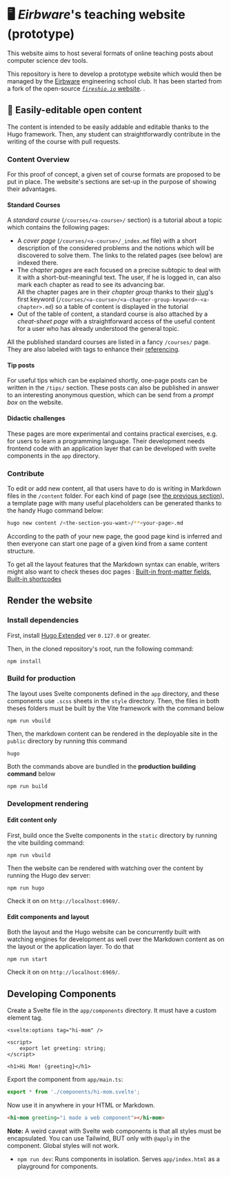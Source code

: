 # 🖥️ *Eirbware*'s teaching website (prototype)

This website aims to host several formats of online teaching posts about computer science dev tools.

This repository is here to develop a prototype website which would then be managed by the [Eirbware](https://github.com/Eirbware) engineering school club. It has been started from a fork of the open-source [*`fireshio.io`* website](https://github.com/fireship-io/fireship.io). .

## 📃 Easily-editable open content

The content is intended to be easily addable and editable thanks to the Hugo framework. Then, any student can straightforwardly
contribute in the writing of the course with pull requests.

### Content Overview

For this proof of concept, a given set of course formats are proposed to be put in place. The website's sections are set-up
in the purpose of showing their advantages.

#### Standard Courses

A *standard course* (`/courses/<a-course>/` section) is a tutorial about a topic which contains the following pages:

- A *cover page* (`/courses/<a-course>/_index.md` file) with a short description of the considered problems and the notions
  which will be discovered to solve them. The links to the related pages (see below) are indexed there.
- The *chapter pages* are each focused on a precise subtopic to deal with it
  with a short-but-meaningful text. The user, if he is logged in, can also mark each
  chapter as read to see its advancing bar.  
  All the chapter pages are in their *chapter group* thanks to their [slug](https://gohugo.io/content-management/organization/#slug)'s
  first keyword
(`/courses/<a-course>/<a-chapter-group-keyword>-<a-chapter>.md`) so a table of
content is displayed in the tutorial
- Out of the table of content, a standard course is also attached by a *cheat-sheet page* with a straightforward access of the useful content for a user who
  has already understood the general topic.

All the published standard courses are listed in a fancy `/courses/` page. They
are also labeled with tags to enhance their [referencing](#referencing).

#### Tip posts

For useful tips which can be explained shortly, one-page posts
can be written in the `/tips/` section. These posts can also be
published in answer to an interesting anonymous question, which
can be send from a *prompt box* on the website.

#### Didactic challenges

These pages are more experimental and contains practical exercises, e.g. for
users to learn a programming language. Their development needs frontend code
with an application layer that can be developed with svelte components in the `app` directory.

### Contribute

To edit or add new content, all that users have to do is writing in Markdown files
in the `/content` folder. For each kind of page (see [the previous section](#content-overview)), a template page with many useful placeholders can be generated thanks to the handy Hugo command below:

```sh
hugo new content /<the-section-you-want>/**<your-page>.md
```

According to the path of your new page, the good page kind is inferred and then
everyone can start one page of a given kind from a same content structure.

To get all the layout features that the Markdown syntax can enable,
writers might also want to check theses doc pages :
[Built-in front-matter fields](https://gohugo.io/content-management/front-matter/#fields),
[Built-in shortcodes](https://gohugo.io/content-management/shortcodes/#embedded-shortcodes)

## Render the website

### Install dependencies

First, install [Hugo Extended](https://gohugo.io/getting-started/installing/) ver `0.127.0` or greater.

Then, in the cloned repository's root, run the following command:

```
npm install
```

### Build for production

The layout uses Svelte components defined in the `app` directory, and these components  use `.scss` sheets in the `style` directory. Then, the files in both theses folders must be built by the Vite framework with the command below

```
npm run vbuild 
```

Then, the markdown content can be rendered in the deployable site in the `public` directory by running this command

```
hugo
```

Both the commands above are bundled in the **production building command** below

```
npm run build
```

### Development rendering

#### Edit content only

First, build once the Svelte components in the `static` directory by running the
vite building command:

```
npm run vbuild
```

Then the website can be rendered with watching over the content by running the
Hugo dev server:

```
npm run hugo
```

Check it on on `http://localhost:6969/`.

#### Edit components and layout

Both the layout and the Hugo website can be concurrently built with watching
engines for development as well over the Markdown content  as on the layout or
the application layer. To do that

```
npm run start
```

Check it on on `http://localhost:6969/`.

## Developing Components

Create a Svelte file in the `app/components` directory. It must have a custom element tag.

```svelte
<svelte:options tag="hi-mom" />

<script>
    export let greeting: string;
</script>

<h1>Hi Mom! {greeting}</h1> 
```

Export the component from `app/main.ts`:

```ts
export * from './components/hi-mom.svelte';
```

Now use it in anywhere in your HTML or Markdown.

```html
<hi-mom greeting="i made a web component"></hi-mom>
```

**Note:** A weird caveat with Svelte web components is that all styles must be encapsulated. You can use Tailwind, BUT only with `@apply` in the component. Global styles will not work.

- `npm run dev`: Runs components in isolation. Serves `app/index.html` as a playground for components.
